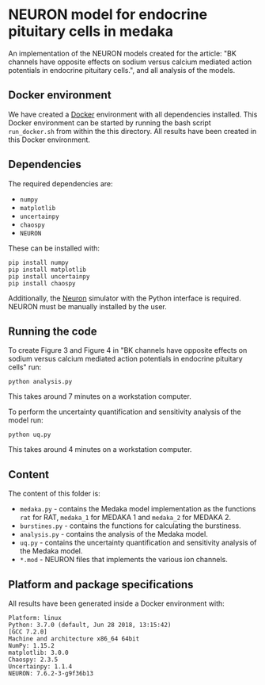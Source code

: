 # NEURON model for endocrine pituitary cells in medaka

An implementation of the NEURON models created for the article:
"BK channels have opposite effects on sodium versus calcium mediated action potentials in endocrine pituitary cells.",
and all analysis of the models.




## Docker environment

We have created a [Docker](https://www.docker.com/) environment
with all dependencies installed.
This Docker environment can be started by running the bash script
`run_docker.sh` from within the this directory.
All results have been created in this Docker environment.


## Dependencies

The required dependencies are:

* `numpy`
* `matplotlib`
* `uncertainpy`
* `chaospy`
* `NEURON`

These can be installed with:

```
pip install numpy
pip install matplotlib
pip install uncertainpy
pip install chaospy
```

Additionally, the [Neuron](https://www.neuron.yale.edu/neuron/download) simulator
with the Python interface is required. NEURON must be manually installed
by the user.

## Running the code

To create Figure 3 and Figure 4 in
"BK channels have opposite effects on sodium versus calcium mediated action potentials in endocrine pituitary cells"
run:

```
python analysis.py
```

This takes around 7 minutes on a workstation computer.

To perform the uncertainty quantification and sensitivity analysis of the model
run:

```
python uq.py
```

This takes around 4 minutes on a workstation computer.

## Content

The content of this folder is:

* `medaka.py` - contains the Medaka model implementation as the functions `rat` for RAT, `medaka_1` for MEDAKA 1 and `medaka_2` for MEDAKA 2.
* `burstines.py` - contains the functions for calculating the burstiness.
* `analysis.py` - contains the analysis of the Medaka model.
* `uq.py` - contains the uncertainty quantification and sensitivity analysis of the Medaka model.
* `*.mod` - NEURON files that implements the various ion channels.


## Platform and package specifications

All results have been generated inside a Docker environment with:

```
Platform: linux
Python: 3.7.0 (default, Jun 28 2018, 13:15:42)
[GCC 7.2.0]
Machine and architecture x86_64 64bit
NumPy: 1.15.2
matplotlib: 3.0.0
Chaospy: 2.3.5
Uncertainpy: 1.1.4
NEURON: 7.6.2-3-g9f36b13
```
